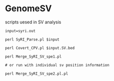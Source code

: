 # GenomeSV
scripts uesed in SV analysis


`input=syri.out`

`perl SyRI_Parse.pl $input`

`perl Covert_CPV.pl $input.SV.bed`


`perl Merge_SyRI_SV_spe1.pl` 

`# or run with individual sv position information`

`perl Merge_SyRI_SV_spe2.pl.pl`


